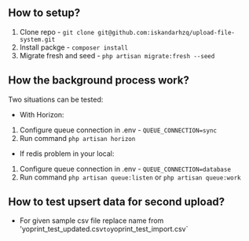 ## How to setup?

1. Clone repo - `git clone git@github.com:iskandarhzq/upload-file-system.git`
2. Install packge - `composer install`
3. Migrate fresh and seed - `php artisan migrate:fresh --seed`

## How the background process work?

Two situations can be tested:

- With Horizon:
1. Configure queue connection in .env - `QUEUE_CONNECTION=sync`
2. Run command `php artisan horizon`

- If redis problem in your local:
1. Configure queue connection in .env - `QUEUE_CONNECTION=database`
2. Run command `php artisan queue:listen` or `php artisan queue:work`

## How to test upsert data for second upload?

- For given sample csv file replace name from 'yoprint_test_updated.csv` to `yoprint_test_import.csv`
